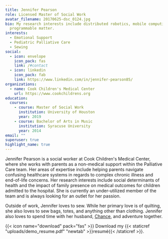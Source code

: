 ```yaml
---
title: Jennifer Pearson
role: Licensed Master of Social Work
avatar_filename: 20170625-dsc_0124.jpg
bio: My research interests include distributed robotics, mobile computing and
  programmable matter.
interests:
  - Emotional Support
  - Pediatric Palliative Care
  - Sewing
social:
  - icon: envelope
    icon_pack: fas
    link: /#contact
  - icon: linkedin
    icon_pack: fab
    link: https://www.linkedin.com/in/jennifer-pearson85/
organizations:
  - name: Cook Children's Medical Center
    url: https://www.cookchildrens.org
education:
  courses:
    - course: Master of Social Work
      institution: University of Houston
      year: 2019
    - course: Bachelor of Arts in Music
      institution: Syracuse University
      year: 2014
email: ""
superuser: true
highlight_name: true
---
```


Jennifer Pearson is a social worker at Cook Children's Medical Center, where she works with parents as a non-medical support within the Palliative Care team. Her areas of expertise include helping parents navigate confusing healthcare systems in regards to complex chronic illness and end-of-life concerns. Her research interests include social determinants of health and the impact of family presence on medical outcomes for children admitted to the hospital. She is currently an under-utilized member of the team and is always looking for an outlet for her passion.

Outside of work, Jennifer loves to sew. While her primary love is of quilting, she also loves to sew bags, totes, and anything other than clothing. Jennifer also loves to spend time with her husband, [Chance](https://www.chancetarver.com/), and adventure together.

{{< icon name="download" pack="fas" >}} Download my {{< staticref "uploads/demo_resume.pdf" "newtab" >}}resumé{{< /staticref >}}.
